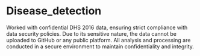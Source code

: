 # Disease_detection

Worked with confidential DHS 2016 data, ensuring strict compliance with data security policies. Due to its sensitive nature, the data cannot be uploaded to GitHub or any public platform. All analysis and processing are conducted in a secure environment to maintain confidentiality and integrity.

